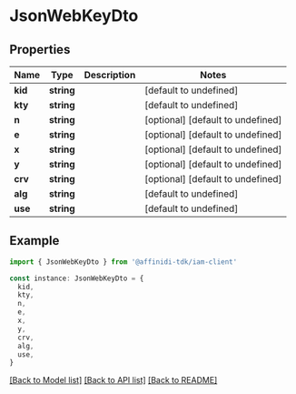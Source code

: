 # JsonWebKeyDto

## Properties

| Name    | Type       | Description | Notes                             |
| ------- | ---------- | ----------- | --------------------------------- |
| **kid** | **string** |             | [default to undefined]            |
| **kty** | **string** |             | [default to undefined]            |
| **n**   | **string** |             | [optional] [default to undefined] |
| **e**   | **string** |             | [optional] [default to undefined] |
| **x**   | **string** |             | [optional] [default to undefined] |
| **y**   | **string** |             | [optional] [default to undefined] |
| **crv** | **string** |             | [optional] [default to undefined] |
| **alg** | **string** |             | [default to undefined]            |
| **use** | **string** |             | [default to undefined]            |

## Example

```typescript
import { JsonWebKeyDto } from '@affinidi-tdk/iam-client'

const instance: JsonWebKeyDto = {
  kid,
  kty,
  n,
  e,
  x,
  y,
  crv,
  alg,
  use,
}
```

[[Back to Model list]](../README.md#documentation-for-models) [[Back to API list]](../README.md#documentation-for-api-endpoints) [[Back to README]](../README.md)
